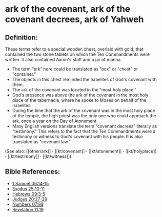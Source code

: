 # ark of the covenant, ark of the covenant decrees, ark of Yahweh #

## Definition: ##

These terms refer to a special wooden chest, overlaid with gold, that contained the two stone tablets on which the Ten Commandments were written. It also contained Aaron's staff and a jar of manna.

* The term "ark" here could be translated as "box" or "chest" or "container."
* The objects in this chest reminded the Israelites of God's covenant with them.
* The ark of the covenant was located in the "most holy place."
* God's presence was above the ark of the covenant in the most holy place of the tabernacle, where he spoke to Moses on behalf of the Israelites.
* During the time that the ark of the covenant was in the most holy place of the temple, the high priest was the only one who could approach the ark, once a year on the Day of Atonement.
* Many English versions translate the term "covenant decrees" literally as "testimony." This refers to the fact that the Ten Commandments were a testimony or witness to God's covenant with his people. It is also translated as "covenant law."

(See also: [[other/ark]] **·** [[kt/covenant]] **·** [[kt/atonement]] **·** [[kt/holyplace]] **·** [[kt/testimony]] **·** [[kt/witness]])

## Bible References: ##

* [1 Samuel 06:14-15](en/tn/1sa/help/06/14)
* [Exodus 25:10-11](en/tn/exo/help/25/10)
* [Hebrews 09:3-5](en/tn/heb/help/09/03)
* [Judges 20:27-28](en/tn/jdg/help/20/27)
* [Numbers 07:89](en/tn/num/help/07/89)
* [Revelation 11:19](en/tn/rev/help/11/19)